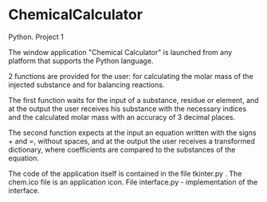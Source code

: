# ChemicalCalculator
Python. Project 1

The window application "Chemical Calculator" 
is launched from any platform that supports the Python language.

2 functions are provided for the user: 
for calculating the molar mass of the injected substance and for balancing reactions.

The first function waits for the input of a substance, residue or element, 
and at the output the user receives his substance with the necessary indices 
and the calculated molar mass with an accuracy of 3 decimal places.

The second function expects at the input an equation written with the signs + and =, without spaces,
and at the output the user receives a transformed dictionary, 
where coefficients are compared to the substances of the equation.

The code of the application itself is contained in the file tkinter.py .
The chem.ico file is an application icon.
File interface.py - implementation of the interface.
